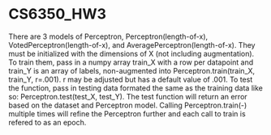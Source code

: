 # CS6350_HW3
There are 3 models of Perceptron, Perceptron(length-of-x), VotedPerceptron(length-of-x), and AveragePerceptron(length-of-x). They must be initialized with the dimensions of X (not including augmentation). To train them, pass in a numpy array train_X with a row per datapoint and train_Y is an array of labels, non-augmented into Perceptron.train(train_X, train_Y, r=.001). r may be adjusted but has a default value of .001. To test the function, pass in testing data formated the same as the training data like so: Perceptron.test(test_X, test_Y). The test function will return an error based on the dataset and Perceptron model. Calling Perceptron.train(-) multiple times will refine the Perceptron further and each call to train is refered to as an epoch.
